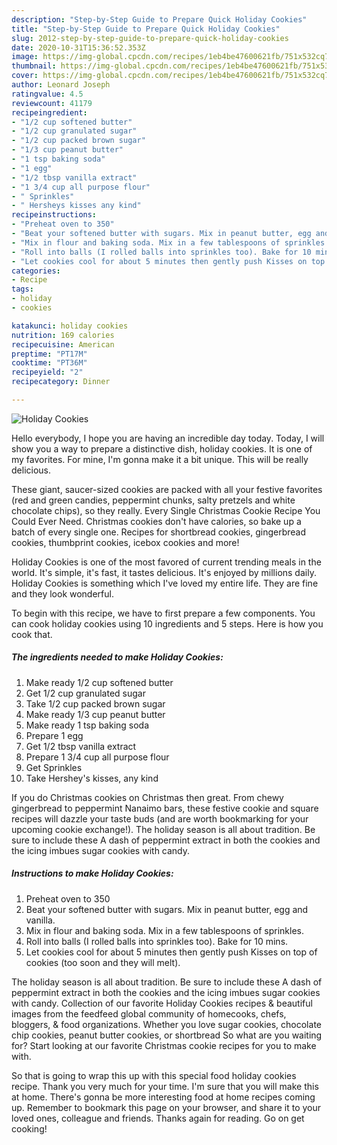 ```yaml
---
description: "Step-by-Step Guide to Prepare Quick Holiday Cookies"
title: "Step-by-Step Guide to Prepare Quick Holiday Cookies"
slug: 2012-step-by-step-guide-to-prepare-quick-holiday-cookies
date: 2020-10-31T15:36:52.353Z
image: https://img-global.cpcdn.com/recipes/1eb4be47600621fb/751x532cq70/holiday-cookies-recipe-main-photo.jpg
thumbnail: https://img-global.cpcdn.com/recipes/1eb4be47600621fb/751x532cq70/holiday-cookies-recipe-main-photo.jpg
cover: https://img-global.cpcdn.com/recipes/1eb4be47600621fb/751x532cq70/holiday-cookies-recipe-main-photo.jpg
author: Leonard Joseph
ratingvalue: 4.5
reviewcount: 41179
recipeingredient:
- "1/2 cup softened butter"
- "1/2 cup granulated sugar"
- "1/2 cup packed brown sugar"
- "1/3 cup peanut butter"
- "1 tsp baking soda"
- "1 egg"
- "1/2 tbsp vanilla extract"
- "1 3/4 cup all purpose flour"
- " Sprinkles"
- " Hersheys kisses any kind"
recipeinstructions:
- "Preheat oven to 350"
- "Beat your softened butter with sugars. Mix in peanut butter, egg and vanilla."
- "Mix in flour and baking soda. Mix in a few tablespoons of sprinkles."
- "Roll into balls (I rolled balls into sprinkles too). Bake for 10 mins."
- "Let cookies cool for about 5 minutes then gently push Kisses on top of cookies (too soon and they will melt)."
categories:
- Recipe
tags:
- holiday
- cookies

katakunci: holiday cookies 
nutrition: 169 calories
recipecuisine: American
preptime: "PT17M"
cooktime: "PT36M"
recipeyield: "2"
recipecategory: Dinner

---
```



![Holiday Cookies](https://img-global.cpcdn.com/recipes/1eb4be47600621fb/751x532cq70/holiday-cookies-recipe-main-photo.jpg)

Hello everybody, I hope you are having an incredible day today. Today, I will show you a way to prepare a distinctive dish, holiday cookies. It is one of my favorites. For mine, I'm gonna make it a bit unique. This will be really delicious.

These giant, saucer-sized cookies are packed with all your festive favorites (red and green candies, peppermint chunks, salty pretzels and white chocolate chips), so they really. Every Single Christmas Cookie Recipe You Could Ever Need. Christmas cookies don&#39;t have calories, so bake up a batch of every single one. Recipes for shortbread cookies, gingerbread cookies, thumbprint cookies, icebox cookies and more!

Holiday Cookies is one of the most favored of current trending meals in the world. It's simple, it's fast, it tastes delicious. It's enjoyed by millions daily. Holiday Cookies is something which I've loved my entire life. They are fine and they look wonderful.


To begin with this recipe, we have to first prepare a few components. You can cook holiday cookies using 10 ingredients and 5 steps. Here is how you cook that.

<!--inarticleads1-->

##### The ingredients needed to make Holiday Cookies:

1. Make ready 1/2 cup softened butter
1. Get 1/2 cup granulated sugar
1. Take 1/2 cup packed brown sugar
1. Make ready 1/3 cup peanut butter
1. Make ready 1 tsp baking soda
1. Prepare 1 egg
1. Get 1/2 tbsp vanilla extract
1. Prepare 1 3/4 cup all purpose flour
1. Get  Sprinkles
1. Take  Hershey&#39;s kisses, any kind


If you do Christmas cookies on Christmas then great. From chewy gingerbread to peppermint Nanaimo bars, these festive cookie and square recipes will dazzle your taste buds (and are worth bookmarking for your upcoming cookie exchange!). The holiday season is all about tradition. Be sure to include these A dash of peppermint extract in both the cookies and the icing imbues sugar cookies with candy. 

<!--inarticleads2-->

##### Instructions to make Holiday Cookies:

1. Preheat oven to 350
1. Beat your softened butter with sugars. Mix in peanut butter, egg and vanilla.
1. Mix in flour and baking soda. Mix in a few tablespoons of sprinkles.
1. Roll into balls (I rolled balls into sprinkles too). Bake for 10 mins.
1. Let cookies cool for about 5 minutes then gently push Kisses on top of cookies (too soon and they will melt).


The holiday season is all about tradition. Be sure to include these A dash of peppermint extract in both the cookies and the icing imbues sugar cookies with candy. Collection of our favorite Holiday Cookies recipes &amp; beautiful images from the feedfeed global community of homecooks, chefs, bloggers, &amp; food organizations. Whether you love sugar cookies, chocolate chip cookies, peanut butter cookies, or shortbread So what are you waiting for? Start looking at our favorite Christmas cookie recipes for you to make with. 

So that is going to wrap this up with this special food holiday cookies recipe. Thank you very much for your time. I'm sure that you will make this at home. There's gonna be more interesting food at home recipes coming up. Remember to bookmark this page on your browser, and share it to your loved ones, colleague and friends. Thanks again for reading. Go on get cooking!

